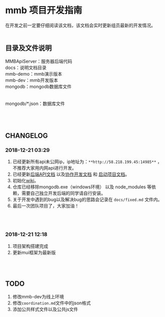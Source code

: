 # mmb 项目开发指南

在开发之前一定要仔细阅读该文档，该文档会实时更新组员最新的开发情况。
<br>
<br>

## 目录及文件说明

MMBApiServer：服务器后端代码<br>
docs：说明文档目录<br>
mmb-demo：mmb演示版本<br>
mmb-dev：mmb开发版本<br>
mongodb：mongodb数据库文件<br>
<br>
<br>
mongodb/*.json：数据库文件<br>
<br>
<br>
<br>

## CHANGELOG

### 2018-12-21 03:29
1. 已经更新所有api未公网ip，ip地址为：`**http://58.218.199.45:14985**` ，不推荐大家用内网api进行开发。<br>
2. 已经更新[后端API文档](docs/api.md) 以及[协作开发文档](COOPERATION.md) 和 [启动项目文档](docs/start.md)。<br>
3. 初始化[wiki](https://github.com/Yggdrasill-7C9/mmb/wiki)。
4. 仓库已经移除mongodb.exe（windows环境） 以及 node_modules 等依赖，需要自己独立开发后端的同学请自行安装。<br>
5. 关于开发中遇到的bug以及解决bug的思路会记录在 `docs/fixed.md` 文件内。<br>
6. 最后一次团队项目了，大家加油！
<br>
<br>

### 2018-12-21 12:18
1. 项目架构搭建完成
2. 更新mui框架为最新版
<br>
<br>

## TODO
1. 修改mmb-dev为线上环境<br>
2. 修改`coordination.md`文件中的json格式
3. 添加公共样式文件以及公共js文件
